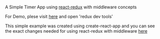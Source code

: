 A Simple Timer App using [react-redux](https://github.com/reactjs/react-redux) with middleware concepts

For Demo, plese visit [here](https://rambabusaravanan.github.io/react-redux-examples) and open 'redux dev tools'

This simple example was created using create-react-app and you can see the exact changes needed for using react-redux with middleware [here](https://github.com/rambabusaravanan/react-redux-examples/commit/51f9914f39f6e8f5b6514a560820fc8032bb07ce?diff=unified)